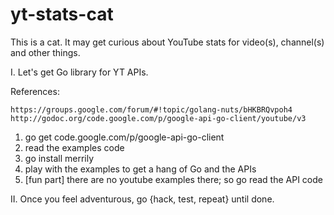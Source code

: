yt-stats-cat
============

This is a cat. It may get curious about YouTube stats for video(s), channel(s) and other things.

I. Let's get Go library for YT APIs.

References:

	https://groups.google.com/forum/#!topic/golang-nuts/bHKBRQvpoh4
	http://godoc.org/code.google.com/p/google-api-go-client/youtube/v3

  1. go get code.google.com/p/google-api-go-client
  2. read the examples code
  3. go install merrily
  4. play with the examples to get a hang of Go and the APIs
  5. [fun part] there are no youtube examples there; so go read the API code

II. Once you feel adventurous, go {hack, test, repeat} until done.

